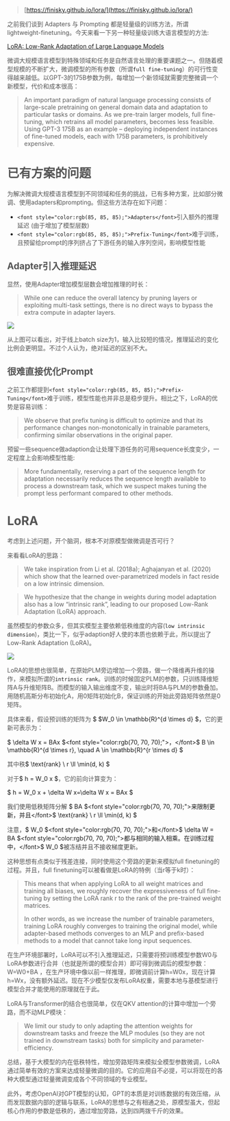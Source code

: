 > [https://finisky.github.io/lora/](https://finisky.github.io/lora/)
>

<font style="color:rgb(85, 85, 85);">之前我们谈到 Adapters 与 Prompting 都是轻量级的训练方法，所谓 lightweight-finetuning。今天来看一下另一种轻量级训练大语言模型的方法:</font>

[LoRA: Low-Rank Adaptation of Large Language Models](https://arxiv.org/abs/2106.09685)

<font style="color:rgb(85, 85, 85);">微调大规模语言模型到特殊领域和任务是自然语言处理的重要课题之一。但随着模型规模的不断扩大，微调模型的所有参数（所谓</font>`full fine-tuning`<font style="color:rgb(85, 85, 85);">）的可行性变得越来越低。以GPT-3的175B参数为例，每增加一个新领域就需要完整微调一个新模型，代价和成本很高：</font>

> An important paradigm of natural language processing consists of large-scale pretraining on general domain data and adaptation to particular tasks or domains. As we pre-train larger models, full fine-tuning, which retrains all model parameters, becomes less feasible. Using GPT-3 175B as an example – deploying independent instances of fine-tuned models, each with 175B parameters, is prohibitively expensive.
>

# <font style="color:rgb(85, 85, 85);"> 已有方案的问题</font>
<font style="color:rgb(85, 85, 85);">为解决微调大规模语言模型到不同领域和任务的挑战，已有多种方案，比如部分微调、使用adapters和prompting。但这些方法存在如下问题：</font>

+ `<font style="color:rgb(85, 85, 85);">Adapters</font>`<font style="color:rgb(85, 85, 85);">引入额外的推理延迟 (由于增加了模型层数)</font>
+ `<font style="color:rgb(85, 85, 85);">Prefix-Tuning</font>`<font style="color:rgb(85, 85, 85);">难于训练，且预留给prompt的序列挤占了下游任务的输入序列空间，影响模型性能</font>

## <font style="color:rgb(85, 85, 85);">Adapter引入推理延迟</font>
<font style="color:rgb(85, 85, 85);">显然，使用Adapter增加模型层数会增加推理的时长：</font>

> While one can reduce the overall latency by pruning layers or exploiting multi-task settings, there is no direct ways to bypass the extra compute in adapter layers.
>

![](https://cdn.nlark.com/yuque/0/2025/png/2639475/1736839715067-b153bd28-3822-4c76-be9e-6300ad7c0b9a.png)

<font style="color:rgb(85, 85, 85);">从上图可以看出，对于线上batch size为1，输入比较短的情况，推理延迟的变化比例会更明显。不过个人认为，绝对延迟的区别不大。 </font>

## <font style="color:rgb(85, 85, 85);">很难直接优化Prompt</font>
<font style="color:rgb(85, 85, 85);">之前工作都提到</font>`<font style="color:rgb(85, 85, 85);">Prefix-Tuning</font>`<font style="color:rgb(85, 85, 85);">难于训练，模型性能也并非总是稳步提升。相比之下，LoRA的优势是容易训练：</font>

> We observe that prefix tuning is difficult to optimize and that its performance changes non-monotonically in trainable parameters, confirming similar observations in the original paper.
>

<font style="color:rgb(85, 85, 85);">预留一些sequence做adaption会让处理下游任务的可用sequence长度变少，一定程度上会影响模型性能:</font>

> More fundamentally, reserving a part of the sequence length for adaptation necessarily reduces the sequence length available to process a downstream task, which we suspect makes tuning the prompt less performant compared to other methods.
>

# <font style="color:rgb(85, 85, 85);">LoRA</font>
<font style="color:rgb(85, 85, 85);">考虑到上述问题，开个脑洞，根本不对原模型做微调是否可行？</font>

<font style="color:rgb(85, 85, 85);">来看看LoRA的思路：</font>

> We take inspiration from Li et al. (2018a); Aghajanyan et al. (2020) which show that the learned over-parametrized models in fact reside on a low intrinsic dimension.
>

> We hypothesize that the change in weights during model adaptation also has a low “intrinsic rank”, leading to our proposed Low-Rank Adaptation (LoRA) approach.
>

<font style="color:rgb(85, 85, 85);">虽然模型的参数众多，但其实模型主要依赖低秩维度的内容(</font>`low intrinsic dimension`<font style="color:rgb(85, 85, 85);">)，类比一下，似乎adaption好人使的本质也依赖于此，所以提出了Low-Rank Adaptation (LoRA)。</font>

![](https://cdn.nlark.com/yuque/0/2025/png/2639475/1736839779578-6d64b96d-daa3-42dd-9365-86bbb7c85ea8.png)

<font style="color:rgb(85, 85, 85);">LoRA的思想也很简单，在原始PLM旁边增加一个旁路，做一个降维再升维的操作，来模拟所谓的</font>`intrinsic rank`<font style="color:rgb(85, 85, 85);">。训练的时候固定PLM的参数，只训练降维矩阵A与升维矩阵B。而模型的输入输出维度不变，输出时将BA与PLM的参数叠加。用随机高斯分布初始化A，用0矩阵初始化B，保证训练的开始此旁路矩阵依然是0矩阵。</font>

<font style="color:rgb(85, 85, 85);">具体来看，假设预训练的矩阵为</font><font style="color:rgb(70, 70, 70);"> </font>$ $W_0 \in \mathbb{R}^{d \times d} $，<font style="color:rgb(85, 85, 85);">它的更新可表示为：</font>

$ \delta W x = BAx
 $<font style="color:rgb(70, 70, 70);">，</font>$ B \in \mathbb{R}^{d \times r}, \quad A \in \mathbb{R}^{r \times d}
 $

<font style="color:rgb(85, 85, 85);">其中秩</font><font style="color:rgb(70, 70, 70);"></font>$ \text{rank} \ r \ll \min(d, k) $

<font style="color:rgb(85, 85, 85);">对于</font>$ h = W_0 x $<font style="color:rgb(85, 85, 85);">，它的前向计算变为：</font>

$ h = W_0 x + \delta W x=\delta W x = BAx $

<font style="color:rgb(70, 70, 70);">我们使用低秩矩阵分解 </font>$ BA $<font style="color:rgb(70, 70, 70);">来限制更新，并且</font>$ \text{rank} \ r \ll \min(d, k) $

<font style="color:rgb(70, 70, 70);">注意，</font>$ W_0
 $<font style="color:rgb(70, 70, 70);">和</font>$ \delta W = BA $<font style="color:rgb(70, 70, 70);">都与相同的输入相乘。在训练过程中，</font>$ W_0 $<font style="color:rgb(70, 70, 70);">被冻结并且不接收梯度更新。</font>

<font style="color:rgb(85, 85, 85);">这种思想有点类似于残差连接，同时使用这个旁路的更新来模拟full finetuning的过程。并且，full finetuning可以被看做是LoRA的特例（当r等于k时）：</font>

> This means that when applying LoRA to all weight matrices and training all biases, we roughly recover the expressiveness of full fine-tuning by setting the LoRA rank r to the rank of the pre-trained weight matrices.
>
> In other words, as we increase the number of trainable parameters, training LoRA roughly converges to training the original model, while adapter-based methods converges to an MLP and prefix-based methods to a model that cannot take long input sequences.
>

<font style="color:rgb(85, 85, 85);">在生产环境部署时，LoRA可以不引入推理延迟，只需要将预训练模型参数</font><font style="color:rgb(85, 85, 85);">W</font><font style="color:rgb(85, 85, 85);">0</font><font style="color:rgb(85, 85, 85);">与LoRA参数进行合并（也就是所谓的模型合并）即可得到微调后的模型参数：</font><font style="color:rgb(85, 85, 85);"> </font><font style="color:rgb(85, 85, 85);">W</font><font style="color:rgb(85, 85, 85);">=</font><font style="color:rgb(85, 85, 85);">W</font><font style="color:rgb(85, 85, 85);">0</font><font style="color:rgb(85, 85, 85);">+</font><font style="color:rgb(85, 85, 85);">B</font><font style="color:rgb(85, 85, 85);">A</font><font style="color:rgb(85, 85, 85);"> </font><font style="color:rgb(85, 85, 85);">，在生产环境中像以前一样推理，即微调前计算</font><font style="color:rgb(85, 85, 85);">h</font><font style="color:rgb(85, 85, 85);">=</font><font style="color:rgb(85, 85, 85);">W</font><font style="color:rgb(85, 85, 85);">0</font><font style="color:rgb(85, 85, 85);">x</font><font style="color:rgb(85, 85, 85);">，现在计算</font><font style="color:rgb(85, 85, 85);">h</font><font style="color:rgb(85, 85, 85);">=</font><font style="color:rgb(85, 85, 85);">W</font><font style="color:rgb(85, 85, 85);">x</font><font style="color:rgb(85, 85, 85);">，没有额外延迟。现在不少模型仅发布LoRA权重，需要本地与基模型进行模型合并才能使用的原理就在于此。</font>

<font style="color:rgb(85, 85, 85);">LoRA与Transformer的结合也很简单，仅在QKV attention的计算中增加一个旁路，而不动MLP模块：</font>

> We limit our study to only adapting the attention weights for downstream tasks and freeze the MLP modules (so they are not trained in downstream tasks) both for simplicity and parameter-efficiency.
>

<font style="color:rgb(85, 85, 85);">总结，基于大模型的内在低秩特性，增加旁路矩阵来模拟全模型参数微调，LoRA通过简单有效的方案来达成轻量微调的目的。它的应用自不必提，可以将现在的各种大模型通过轻量微调变成各个不同领域的专业模型。</font>

<font style="color:rgb(85, 85, 85);">此外，考虑OpenAI对GPT模型的认知，GPT的本质是对训练数据的有效压缩，从而发现数据内部的逻辑与联系，LoRA的思想与之有相通之处，原模型虽大，但起核心作用的参数是低秩的，通过增加旁路，达到四两拨千斤的效果。</font>

